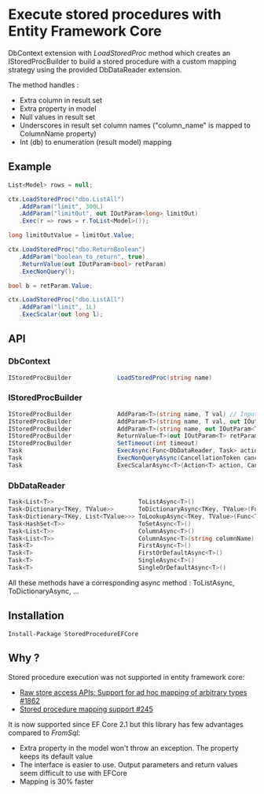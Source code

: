 # Execute stored procedures with Entity Framework Core

DbContext extension with *LoadStoredProc* method which creates
an IStoredProcBuilder to build a stored procedure with a custom
mapping strategy using the provided DbDataReader extension.

The method handles :
- Extra column in result set
- Extra property in model
- Null values in result set
- Underscores in result set column names ("column_name" is mapped to ColumnName property)
- Int (db) to enumeration (result model) mapping

## Example

```csharp
List<Model> rows = null;

ctx.LoadStoredProc("dbo.ListAll")
   .AddParam("limit", 300L)
   .AddParam("limitOut", out IOutParam<long> limitOut)
   .Exec(r => rows = r.ToList<Model>());

long limitOutValue = limitOut.Value;

ctx.LoadStoredProc("dbo.ReturnBoolean")
   .AddParam("boolean_to_return", true)
   .ReturnValue(out IOutParam<bool> retParam)
   .ExecNonQuery();

bool b = retParam.Value;

ctx.LoadStoredProc("dbo.ListAll")
   .AddParam("limit", 1L)
   .ExecScalar(out long l);
```

## API

### DbContext
```csharp
IStoredProcBuilder             LoadStoredProc(string name)
```

### IStoredProcBuilder
```csharp
IStoredProcBuilder             AddParam<T>(string name, T val) // Input parameter
IStoredProcBuilder             AddParam<T>(string name, T val, out IOutParam<T> outParam, int size, byte precision, byte scale) // Input/Ouput parameter
IStoredProcBuilder             AddParam<T>(string name, out IOutParam<T> outParam, int size, byte precision, byte scale) // Ouput parameter
IStoredProcBuilder             ReturnValue<T>(out IOutParam<T> retParam, int size, byte precision, byte scale)
IStoredProcBuilder             SetTimeout(int timeout)
Task                           ExecAsync(Func<DbDataReader, Task> action, CancellationToken cancellationToken)
Task                           ExecNonQueryAsync(CancellationToken cancellationToken)
Task                           ExecScalarAsync<T>(Action<T> action, CancellationToken cancellationToken)
```

### DbDataReader
```csharp
Task<List<T>>                        ToListAsync<T>()
Task<Dictionary<TKey, TValue>>       ToDictionaryAsync<TKey, TValue>(Func<TValue, TKey> keyProjection)
Task<Dictionary<TKey, List<TValue>>> ToLookupAsync<TKey, TValue>(Func<TValue, TKey> keyProjection)
Task<HashSet<T>>                     ToSetAsync<T>()
Task<List<T>>                        ColumnAsync<T>()
Task<List<T>>                        ColumnAsync<T>(string columnName)
Task<T>                              FirstAsync<T>()
Task<T>                              FirstOrDefaultAsync<T>()
Task<T>                              SingleAsync<T>()
Task<T>                              SingleOrDefaultAsync<T>()
```
All these methods have a corresponding async method : ToListAsync, ToDictionaryAsync, ...

## Installation

` Install-Package StoredProcedureEFCore `

## Why ?

Stored procedure execution was not supported in entity framework core:
- [Raw store access APIs: Support for ad hoc mapping of arbitrary types #1862](https://github.com/aspnet/EntityFramework/issues/1862)
- [Stored procedure mapping support #245](https://github.com/aspnet/EntityFramework/issues/245)

It is now supported since EF Core 2.1 but this library has few advantages compared to *FromSql*:
- Extra property in the model won't throw an exception. The property keeps its default value
- The interface is easier to use. Output parameters and return values seem difficult to use with EFCore
- Mapping is 30% faster
